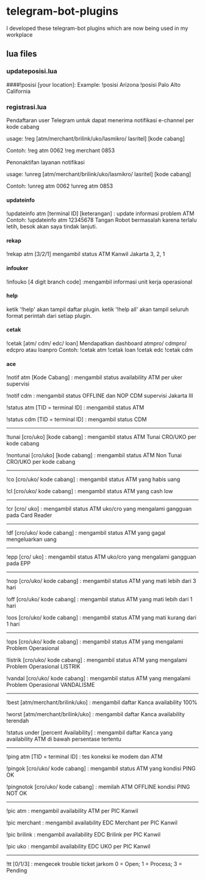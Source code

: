 # telegram-bot-plugins
I developed these telegram-bot plugins which are now being used in my workplace

## lua files

### updateposisi.lua
####!posisi [your location]:
Example:
!posisi Arizona
!posisi Palo Alto California

### registrasi.lua
Pendaftaran user Telegram untuk dapat menerima notifikasi e-channel per kode cabang

usage:
!reg [atm/merchant/brilink/uko/lasmikro/ lasritel] [kode cabang]

Contoh:
!reg atm 0062
!reg merchant 0853


Penonaktifan layanan notifikasi

usage:
!unreg [atm/merchant/brilink/uko/lasmikro/ lasritel] [kode cabang]

Contoh:
!unreg atm 0062
!unreg atm 0853
#### updateinfo
!updateinfo atm [terminal ID] [keterangan]
: update informasi problem ATM
Contoh:
!updateinfo atm 12345678 Tangan Robot bermasalah karena terlalu letih, besok akan saya tindak lanjuti.

#### rekap
!rekap atm [3/2/1]
mengambil status ATM Kanwil Jakarta 3, 2, 1

#### infouker
!infouko [4 digit branch code]
:mengambil informasi unit kerja operasional

#### help
ketik '!help' akan tampil daftar plugin.
ketik '!help all' akan tampil seluruh format perintah dari setiap plugin.

#### cetak
!cetak [atm/ cdm/ edc/ loan]
Mendapatkan dashboard atmpro/ cdmpro/ edcpro atau loanpro
Contoh:
!cetak atm
!cetak loan
!cetak edc
!cetak cdm

#### ace
!notif atm [Kode Cabang]
: mengambil status availability ATM
 per uker supervisi

!notif cdm
: mengambil status OFFLINE dan NOP CDM
 supervisi Jakarta III

!status atm [TID = terminal ID]
: mengambil status ATM

!status cdm [TID = terminal ID]
: mengambil status CDM

------------------------

!tunai [cro/uko] [kode cabang]
: mengambil status ATM Tunai CRO/UKO
 per kode cabang

!nontunai [cro/uko] [kode cabang]
: mengambil status ATM Non Tunai CRO/UKO
 per kode cabang

------------------------

!co [cro/uko/ kode cabang]
: mengambil status ATM
 yang habis uang

!cl [cro/uko/ kode cabang]
: mengambil status ATM
 yang cash low

------------------------

!cr [cro/ uko]
: mengambil status ATM uko/cro
 yang mengalami gangguan pada Card Reader

------------------------

!df [cro/uko/ kode cabang]
: mengambil status ATM
 yang gagal mengeluarkan uang

------------------------

!epp [cro/ uko]
: mengambil status ATM uko/cro
 yang mengalami gangguan pada EPP

------------------------

!nop [cro/uko/ kode cabang]
: mengambil status ATM
 yang mati lebih dari 3 hari

!off [cro/uko/ kode cabang]
: mengambil status ATM yang mati lebih dari 1 hari

!oos [cro/uko/ kode cabang]
: mengambil status ATM
 yang mati kurang dari 1 hari

------------------------

!ops [cro/uko/ kode cabang]
: mengambil status ATM
 yang mengalami Problem Operasional

!listrik [cro/uko/ kode cabang]
: mengambil status ATM
 yang mengalami Problem Operasional LISTRIK

!vandal [cro/uko/ kode cabang]
: mengambil status ATM
 yang mengalami Problem Operasional VANDALISME

------------------------

!best [atm/merchant/brilink/uko]
: mengambil daftar Kanca availability 100%

!worst [atm/merchant/brilink/uko]
: mengambil daftar Kanca availability terendah

!status under [percent Availability]
: mengambil daftar Kanca yang availability ATM di bawah persentase tertentu

------------------------

!ping atm [TID = terminal ID]
: tes koneksi ke modem dan ATM

!pingok [cro/uko/ kode cabang]
: mengambil status ATM
 yang kondisi PING OK

!pingnotok [cro/uko/ kode cabang]
: memilah ATM OFFLINE
 kondisi PING NOT OK

------------------------

!pic atm
: mengambil availability ATM per PIC Kanwil

!pic merchant
: mengambil availability EDC Merchant per PIC Kanwil

!pic brilink
: mengambil availability EDC Brilink per PIC Kanwil

!pic uko
: mengambil availability EDC UKO per PIC Kanwil

------------------------

!tt [0/1/3]
: mengecek trouble ticket jarkom
0 = Open; 1 = Process; 3 = Pending
